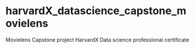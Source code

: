 # harvardX_datascience_capstone_movielens
Movielens Capstone project HarvardX Data science professional certificate
